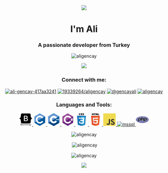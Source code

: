 <p align="center">
  <img src="https://capsule-render.vercel.app/api?type=waving&color=gradient&text=Hi!&height=100&section=header%22/%3E"/>
</p>
<h1 align="center">I'm Ali</h1>
<h3 align="center">A passionate developer from Turkey</h3>

<p align="center"> <img src="https://komarev.com/ghpvc/?username=aligencay&label=Profile%20views&color=0e75b6&style=flat" alt="aligencay" /> </p>
<div align="center"><img src="https://wakatime.com/badge/user/ca871ca0-85a6-4f2f-9772-f4d09c5df88b.svg"/></div>

<h3 align="center">Connect with me:</h3>
<p align="center">
<a href="https://linkedin.com/in/ali-gencay-417aa3241" target="blank"><img align="center" src="https://raw.githubusercontent.com/rahuldkjain/github-profile-readme-generator/master/src/images/icons/Social/linked-in-alt.svg" alt="ali-gencay-417aa3241" height="30" width="40" /></a>
<a href="https://stackoverflow.com/users/19339264/aligencay" target="blank"><img align="center" src="https://raw.githubusercontent.com/rahuldkjain/github-profile-readme-generator/master/src/images/icons/Social/stack-overflow.svg" alt="19339264/aligencay" height="30" width="40" /></a>
<a href="https://medium.com/@gencayali" target="blank"><img align="center" src="https://raw.githubusercontent.com/rahuldkjain/github-profile-readme-generator/master/src/images/icons/Social/medium.svg" alt="@gencayali" height="30" width="40" /></a>
<a href="https://www.hackerrank.com/aligencay" target="blank"><img align="center" src="https://raw.githubusercontent.com/rahuldkjain/github-profile-readme-generator/master/src/images/icons/Social/hackerrank.svg" alt="aligencay" height="30" width="40" /></a>
</p>

<h3 align="center">Languages and Tools:</h3>
<p align="center"> <a href="https://getbootstrap.com" target="_blank" rel="noreferrer"> <img src="https://raw.githubusercontent.com/devicons/devicon/master/icons/bootstrap/bootstrap-plain-wordmark.svg" alt="bootstrap" width="40" height="40"/> </a> <a href="https://www.cprogramming.com/" target="_blank" rel="noreferrer"> <img src="https://raw.githubusercontent.com/devicons/devicon/master/icons/c/c-original.svg" alt="c" width="40" height="40"/> </a> <a href="https://www.w3schools.com/cpp/" target="_blank" rel="noreferrer"> <img src="https://raw.githubusercontent.com/devicons/devicon/master/icons/cplusplus/cplusplus-original.svg" alt="cplusplus" width="40" height="40"/> </a> <a href="https://www.w3schools.com/cs/" target="_blank" rel="noreferrer"> <img src="https://raw.githubusercontent.com/devicons/devicon/master/icons/csharp/csharp-original.svg" alt="csharp" width="40" height="40"/> </a> <a href="https://www.w3schools.com/css/" target="_blank" rel="noreferrer"> <img src="https://raw.githubusercontent.com/devicons/devicon/master/icons/css3/css3-original-wordmark.svg" alt="css3" width="40" height="40"/> </a> <a href="https://www.w3.org/html/" target="_blank" rel="noreferrer"> <img src="https://raw.githubusercontent.com/devicons/devicon/master/icons/html5/html5-original-wordmark.svg" alt="html5" width="40" height="40"/> </a> <a href="https://developer.mozilla.org/en-US/docs/Web/JavaScript" target="_blank" rel="noreferrer"> <img src="https://raw.githubusercontent.com/devicons/devicon/master/icons/javascript/javascript-original.svg" alt="javascript" width="40" height="40"/> </a> <a href="https://www.microsoft.com/en-us/sql-server" target="_blank" rel="noreferrer"> <img src="https://www.svgrepo.com/show/303229/microsoft-sql-server-logo.svg" alt="mssql" width="40" height="40"/> </a> <a href="https://www.php.net" target="_blank" rel="noreferrer"> <img src="https://raw.githubusercontent.com/devicons/devicon/master/icons/php/php-original.svg" alt="php" width="40" height="40"/> </a> </p>

<p align="center"><img align="center" src="https://github-readme-stats.vercel.app/api/top-langs?username=aligencay&show_icons=true&locale=en&layout=compact&theme=tokyonight" alt="aligencay" /></p>

<p align="center">&nbsp;<img align="center" src="https://github-readme-stats.vercel.app/api?username=aligencay&show_icons=true&locale=en&theme=tokyonight" alt="aligencay" /></p>

<p align="center"><img align="center" src="https://github-readme-streak-stats.herokuapp.com/?user=aligencay&&theme=tokyonight" alt="aligencay" /></p>

<p align="center" width="100%">
  <img src="https://capsule-render.vercel.app/api?type=waving&color=gradient&height=100&section=footer"/>
</p>
